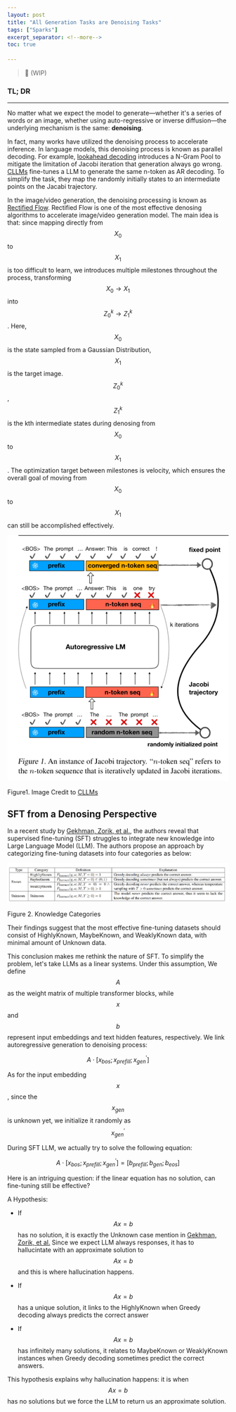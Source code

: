 ```yaml
---
layout: post 
title: "All Generation Tasks are Denoising Tasks"
tags: ["Sparks"]
excerpt_separator: <!--more-->
toc: true

---
```


> 🚧 (WIP)

<h3 class="no_toc"> TL; DR</h3>

<hr>

No matter what we expect the model to generate—whether it's a series of words or an image, whether using auto-regressive or inverse diffusion—the underlying mechanism is the same: <b>denoising</b>.

In fact, many works have utilized the denoising process to accelerate inference. In language models, this denoising process is known as parallel decoding. For example, [lookahead decoding](https://lmsys.org/blog/2023-11-21-lookahead-decoding/) introduces a N-Gram Pool to mitigate the limitation of Jacobi iteration that generation always go wrong. [CLLMs](https://arxiv.org/pdf/2403.00835) fine-tunes a LLM to generate the same n-token as AR decoding. To simplify the task, they map the randomly initially states to an intermediate points on the Jacabi trajectory.  

In the image/video generation, the denoising processing is known as [Rectified Flow](https://arxiv.org/pdf/2209.03003). Rectified Flow is one of the most effective denosing algorithms to accelerate image/video generation model. The main idea is that: since mapping directly from $$X_0$$ to $$X_1$$ is too difficult to learn, we introduces multiple milestones throughout the process, transforming $$X_0 → X_1$$ into $$Z_0^{k} → Z_1^{k}$$. Here, $$X_0$$ is the state sampled from a Gaussian Distribution, $$X_1$$ is the target image. $$Z_0^{k}$$, $$Z_1^{k}$$ is the kth intermediate states during denosing from $$X_0$$ to $$X_1$$. The optimization target between milestones is velocity, which ensures the overall goal of moving from $$X_0$$ to $$X_1$$ can still be accomplished effectively.

![CLLMs](https://raw.githubusercontent.com/NormXU/NormXU.github.io/main/_data/resources/blog/10/cllm.png)

Figure1. Image Credit to [CLLMs](https://arxiv.org/pdf/2403.00835)

## SFT from a Denosing Perspective

In a recent study by [Gekhman, Zorik, et al.](https://arxiv.org/pdf/2405.05904), the authors reveal that supervised
fine-tuning (SFT) struggles to integrate new knowledge into Large Language Model (LLM). The authors propose an approach by categorizing fine-tuning datasets into four categories as below:

![knowledge](https://raw.githubusercontent.com/NormXU/NormXU.github.io/main/_data/resources/blog/10/knowledge_categories.png)

Figure 2. Knowledge Categories

Their findings suggest that the most effective fine-tuning datasets should consist of HighlyKnown, MaybeKnown, and WeaklyKnown data, with minimal amount of Unknown data.

This conclusion makes me rethink the nature of SFT. To simplify the problem, let's take LLMs as a linear systems. Under this assumption, We define $$A$$ as the weight matrix of multiple transformer blocks, while $$x$$ and $$b$$ represent input embeddings and text hidden features, respectively. We link autoregressive generation to denoising process:

$$A \cdot [x_{bos}; x_{prefill}; x_{gen}^{\prime}]$$

As for the input embedding $$x$$, since the $$x_{gen}$$ is unknown yet, we initialize it randomly as $$x_{gen}^{\prime}$$

During SFT LLM, we actually try to solve the following equation:

$$A \cdot [x_{bos}; x_{prefill}; x_{gen}^{\prime}] = [b_{prefill}; b_{gen}; b_{eos}]$$

Here is an intriguing question: if the linear equation has no solution, can fine-tuning still be effective?

A Hypothesis:

- If $$Ax=b$$ has no solution, it is exactly the Unknown case mention
  in [Gekhman, Zorik, et al.](https://arxiv.org/pdf/2405.05904) Since we expect LLM always responses, it has to hallucintate with an approximate solution to $$Ax=b$$ and this is where hallucination happens. 

- If $$Ax=b$$ has a unique solution, it links to the HighlyKnown when Greedy decoding always predicts the correct answer

- If $$Ax=b$$ has infinitely many solutions, it relates to MaybeKnown or WeaklyKnown instances when Greedy decoding sometimes predict the correct answers.

This hypothesis explains why hallucination happens: it is when $$Ax=b$$ has no solutions but we force the LLM to return us an approximate solution.
